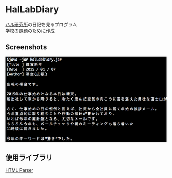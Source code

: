 # HalLabDiary
[ハル研究所](http://www.hallab.co.jp)の日記を見るプログラム  
学校の課題のために作成

Screenshots
-----

<img src="./images/detail.png">

使用ライブラリ
-----
[HTML Parser](http://htmlparser.sourceforge.net/)
